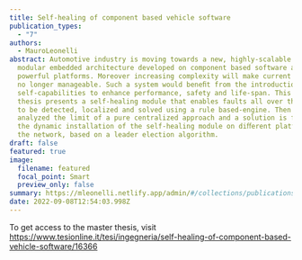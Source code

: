 ```yaml
---
title: Self-healing of component based vehicle software
publication_types:
  - "7"
authors:
  - MauroLeonelli
abstract: Automotive industry is moving towards a new, highly-scalable and
  modular embedded architecture developed on component based software and
  powerful platforms. Moreover increasing complexity will make current approach
  no longer manageable. Such a system would beneﬁt from the introduction of
  self-capabilities to enhance performance, safety and life-span. This master
  thesis presents a self-healing module that enables faults all over the system
  to be detected, localized and solved using a rule based-engine. Then it is
  analyzed the limit of a pure centralized approach and a solution is found in
  the dynamic installation of the self-healing module on diﬀerent platforms in
  the network, based on a leader election algorithm.
draft: false
featured: true
image:
  filename: featured
  focal_point: Smart
  preview_only: false
summary: https://mleonelli.netlify.app/admin/#/collections/publications
date: 2022-09-08T12:54:03.998Z
---
```

To get access to the master thesis, visit <https://www.tesionline.it/tesi/ingegneria/self-healing-of-component-based-vehicle-software/16366>